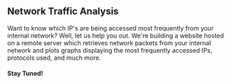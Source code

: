 <h2>Network Traffic Analysis</h2>

Want to know which IP's are being accessed most frequently from your internal network? Well, let us help you out.
We're building a website hosted on a remote server which retrieves network packets from your internal network and plots graphs displaying the most frequently accessed IPs, protocols used, and much more.

<h4>Stay Tuned!</h4>
